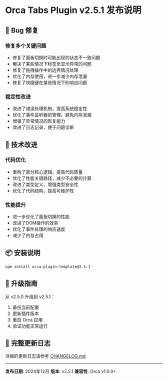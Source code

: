 # Orca Tabs Plugin v2.5.1 发布说明

## 🐛 Bug 修复

### 修复多个关键问题
- 修复了面板切换时可能出现的状态不一致问题
- 解决了某些情况下标签页显示异常的问题
- 修复了拖拽操作中的边界情况处理
- 优化了内存使用，进一步减少内存泄漏
- 修复了快捷键在某些情况下的响应问题

### 稳定性改进
- 改进了错误处理机制，提高系统稳定性
- 优化了事件监听器的管理，避免内存泄漏
- 增强了异常情况的恢复能力
- 改进了日志记录，便于问题诊断

## 🔧 技术改进

### 代码优化
- 重构了部分核心逻辑，提高代码质量
- 优化了性能关键路径，减少不必要的计算
- 改进了类型定义，增强类型安全性
- 优化了代码结构，提高可维护性

### 性能提升
- 进一步优化了面板切换的性能
- 改进了DOM操作的效率
- 优化了事件处理的响应速度
- 减少了内存占用

## 📦 安装说明

```bash
npm install orca-plugin-template@2.5.1
```

## 🔄 升级指南

从 v2.5.0 升级到 v2.5.1：
1. 备份当前配置
2. 更新插件版本
3. 重启 Orca 应用
4. 验证功能正常运行

## 📝 完整更新日志

详细的更新日志请参考 [CHANGELOG.md](../CHANGELOG.md)

---

**发布日期**: 2024年12月
**版本**: v2.5.1
**兼容性**: Orca v1.0.0+
